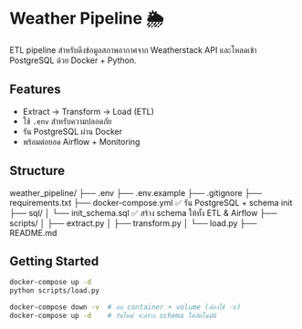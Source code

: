 # Weather Pipeline 🌦️

ETL pipeline สำหรับดึงข้อมูลสภาพอากาศจาก Weatherstack API และโหลดเข้า PostgreSQL ด้วย Docker + Python.

## Features

- Extract → Transform → Load (ETL)
- ใช้ `.env` สำหรับความปลอดภัย
- รัน PostgreSQL ผ่าน Docker
- พร้อมต่อยอด Airflow + Monitoring

## Structure
weather_pipeline/
├── .env
├── .env.example
├── .gitignore
├── requirements.txt
├── docker-compose.yml       ✅ รัน PostgreSQL + schema init
├── sql/
│   └── init_schema.sql      ✅ สร้าง schema ให้ทั้ง ETL & Airflow
├── scripts/
│   ├── extract.py
│   ├── transform.py
│   └── load.py
├── README.md


## Getting Started
```bash
docker-compose up -d
python scripts/load.py

docker-compose down -v  # ลบ container + volume (ต้องใช้ -v)
docker-compose up -d    # รันใหม่ จะสร้าง schema ให้อัตโนมัติ
